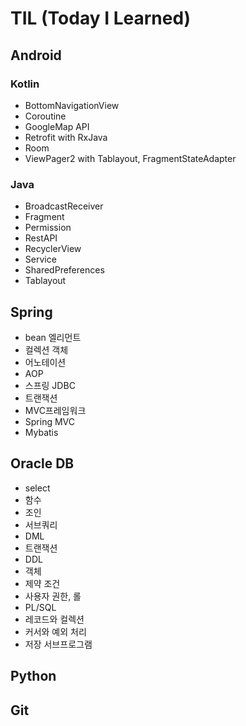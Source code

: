 # TIL (Today I Learned)

## Android
### Kotlin
- BottomNavigationView
- Coroutine
- GoogleMap API
- Retrofit with RxJava
- Room
- ViewPager2 with Tablayout, FragmentStateAdapter
### Java
- BroadcastReceiver
- Fragment
- Permission
- RestAPI
- RecyclerView
- Service
- SharedPreferences
- Tablayout
## Spring
- bean 엘리먼트
- 컬렉션 객체
- 어노테이션
- AOP
- 스프링 JDBC
- 트랜잭션
- MVC프레임워크
- Spring MVC
- Mybatis

## Oracle DB

- select
- 함수
- 조인
- 서브쿼리
- DML
- 트랜잭션
- DDL
- 객체
- 제약 조건
- 사용자 권한, 롤
- PL/SQL
- 레코드와 컬렉션
- 커서와 예외 처리
- 저장 서브프로그램

## Python

## Git